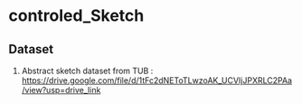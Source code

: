 # controled_Sketch

## Dataset

1. Abstract sketch dataset from TUB : https://drive.google.com/file/d/1tFc2dNEToTLwzoAK_UCVIjJPXRLC2PAa/view?usp=drive_link
